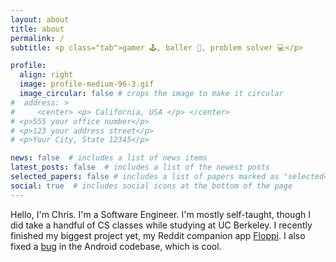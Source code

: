 ```yaml
---
layout: about
title: about
permalink: /
subtitle: <p class="tab">gamer 🕹️, baller 🏀, problem solver 💻</p>

profile:
  align: right
  image: profile-medium-96-3.gif
  image_circular: false # crops the image to make it circular
#  address: >
#     <center> <p> California, USA </p> </center>
# <p>555 your office number</p>
# <p>123 your address street</p>
# <p>Your City, State 12345</p>

news: false  # includes a list of news items
latest_posts: false  # includes a list of the newest posts
selected_papers: false # includes a list of papers marked as "selected={true}"
social: true  # includes social icons at the bottom of the page
---
```


Hello, I'm Chris. I'm a Software Engineer. I'm mostly self-taught, though I did take a handful of CS classes while studying at UC Berkeley. I recently finished my biggest project yet, my Reddit companion app [Floppi](/projects/floppi). I also fixed a [bug](https://android-review.googlesource.com/c/platform/frameworks/support/+/2163645) in the Android codebase, which is cool.
